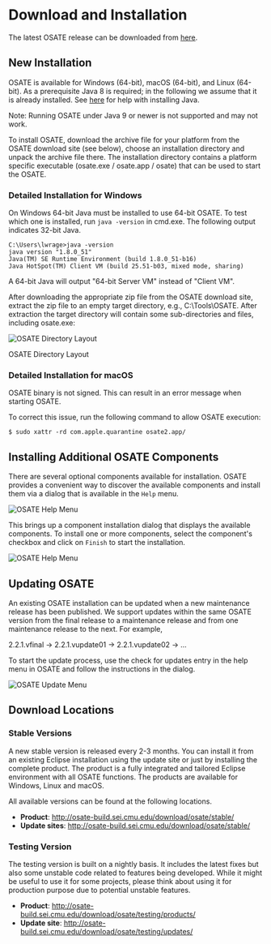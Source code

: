# Download and Installation

The latest OSATE release can be downloaded from
[here](http://osate-build.sei.cmu.edu/download/osate/stable/latest/products/).

## New Installation

OSATE is available for Windows (64-bit), macOS (64-bit),
and Linux (64-bit). As a prerequisite Java 8 is required; in the
following we assume that it is already installed. See
[here](https://java.com/en/download/help/download_options.xml) for help
with installing Java.

Note: Running OSATE under Java 9 or newer is not supported and may not work.

To install OSATE, download the archive file for your platform from the
OSATE download site (see below), choose an installation directory and
unpack the archive file there. The installation directory contains a
platform specific executable (osate.exe / osate.app / osate) that can be
used to start the OSATE.

### Detailed Installation for Windows

On Windows 64-bit Java must be installed to use 64-bit OSATE. To test
which one is installed, run `java -version` in cmd.exe. The following
output indicates 32-bit Java.

```
C:\Users\lwrage>java -version
java version "1.8.0_51"
Java(TM) SE Runtime Environment (build 1.8.0_51-b16)
Java HotSpot(TM) Client VM (build 25.51-b03, mixed mode, sharing)
```

A 64-bit Java will output "64-bit Server VM" instead of "Client VM".

After downloading the appropriate zip file from the OSATE download site,
extract the zip file to an empty target directory, e.g.,
C:\\Tools\\OSATE. After extraction the target directory will contain
some sub-directories and files, including osate.exe:

![OSATE Directory Layout](images/osate-directory-layout.png "OSATE Directory Layout")

OSATE Directory Layout

### Detailed Installation for macOS

OSATE binary is not signed. This can result in an error message when starting OSATE.

To correct this issue, run the following command to allow OSATE execution:
```
$ sudo xattr -rd com.apple.quarantine osate2.app/
```

## Installing Additional OSATE Components

There are several optional components available for installation. OSATE provides
a convenient way to discover the available components and install them via a
dialog that is available in the `Help` menu.

![OSATE Help Menu](images/install-components1.png "Component Installation Menu Entry")

This brings up a component installation dialog that displays the available components.
To install one or more components, select the component's checkbox and click on
`Finish` to start the installation.

![OSATE Help Menu](images/install-components2.png "Component Installation Dialog")

## Updating OSATE

An existing OSATE installation can be updated when a new maintenance release has been published. We support updates within
the same OSATE version from the final release to a maintenance release and from one maintenance release to the next.
For example,

2.2.1.vfinal -> 2.2.1.vupdate01 -> 2.2.1.vupdate02 -> ...

To start the update process, use the check for updates entry in the help menu in OSATE and follow the instructions in
the dialog.

![OSATE Update Menu](images/osate-update.png "Check for Updates Menu Entry")

## Download Locations

### Stable Versions

A new stable version is released every 2-3 months. You can install it from an
existing Eclipse installation using the update site or just by
installing the complete product. The product is a fully integrated and
tailored Eclipse environment with all OSATE functions. The products are
available for Windows, Linux and macOS.

All available versions can be found at the following locations.

  - **Product**: <http://osate-build.sei.cmu.edu/download/osate/stable/>
  - **Update sites**: <http://osate-build.sei.cmu.edu/download/osate/stable/>

### Testing Version

The testing version is built on a nightly basis. It includes the latest
fixes but also some unstable code related to features being developed.
While it might be useful to use it for some projects, please think about
using it for production purpose due to potential unstable features.

  - **Product**: <http://osate-build.sei.cmu.edu/download/osate/testing/products/>
  - **Update site**: <http://osate-build.sei.cmu.edu/download/osate/testing/updates/>
